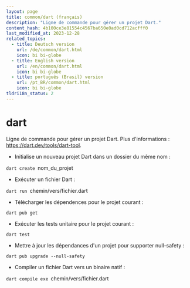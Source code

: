 ```yaml
---
layout: page
title: common/dart (français)
description: "Ligne de commande pour gérer un projet Dart."
content_hash: 4b100ce3e81554c4567ba650e0ad0cd712acfff0
last_modified_at: 2023-12-28
related_topics:
  - title: Deutsch version
    url: /de/common/dart.html
    icon: bi bi-globe
  - title: English version
    url: /en/common/dart.html
    icon: bi bi-globe
  - title: português (Brasil) version
    url: /pt_BR/common/dart.html
    icon: bi bi-globe
tldri18n_status: 2
---
```

# dart

Ligne de commande pour gérer un projet Dart.
Plus d'informations : <https://dart.dev/tools/dart-tool>.

- Initialise un nouveau projet Dart dans un dossier du même nom :

`dart create `<span class="tldr-var badge badge-pill bg-dark-lm bg-white-dm text-white-lm text-dark-dm font-weight-bold">nom_du_projet</span>

- Exécuter un fichier Dart :

`dart run `<span class="tldr-var badge badge-pill bg-dark-lm bg-white-dm text-white-lm text-dark-dm font-weight-bold">chemin/vers/fichier.dart</span>

- Télécharger les dépendences pour le projet courant :

`dart pub get`

- Exécuter les tests unitaire pour le projet courant :

`dart test`

- Mettre à jour les dépendances d'un projet pour supporter null-safety :

`dart pub upgrade --null-safety`

- Compiler un fichier Dart vers un binaire natif :

`dart compile exe `<span class="tldr-var badge badge-pill bg-dark-lm bg-white-dm text-white-lm text-dark-dm font-weight-bold">chemin/vers/fichier.dart</span>
